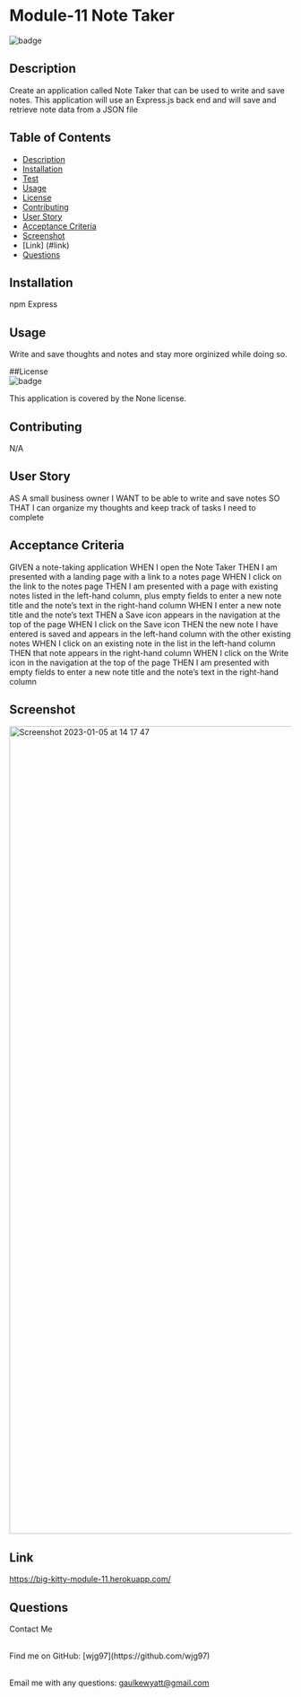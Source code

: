 # Module-11 Note Taker
  
  ![badge](https://img.shields.io/badge/license-None-orange)<br />

  ## Description
  Create an application called Note Taker that can be used to write and save notes. This application will use an Express.js back end and will save and retrieve note data from a JSON file

  ## Table of Contents
  - [Description](#description)
  - [Installation](#installation)
  - [Test](#tests)
  - [Usage](#usage)
  - [License](#license)
  - [Contributing](#contributing)
  - [User Story](#userStory)
  - [Acceptance Criteria](#acceptanceCriteria)
  - [Screenshot](#screenShot)
  - [Link] (#link)
  - [Questions](#questions)

  ## Installation
  npm Express

  ## Usage
  Write and save thoughts and notes and stay more orginized while doing so.

  ##License <br>
  ![badge](https://img.shields.io/badge/license-None-orange)
  <br />

  This application is covered by the None license. 

  ## Contributing
  N/A

  ## User Story
  AS A small business owner
  I WANT to be able to write and save notes
  SO THAT I can organize my thoughts and keep track of tasks I need to complete


  ## Acceptance Criteria
  GIVEN a note-taking application
  WHEN I open the Note Taker
  THEN I am presented with a landing page with a link to a notes page
  WHEN I click on the link to the notes page
  THEN I am presented with a page with existing notes listed in the left-hand column, plus empty fields to enter a new note title and the note’s text in the right-hand column
  WHEN I enter a new note title and the note’s text
  THEN a Save icon appears in the navigation at the top of the page
  WHEN I click on the Save icon
  THEN the new note I have entered is saved and appears in the left-hand column with the other existing notes
  WHEN I click on an existing note in the list in the left-hand column
  THEN that note appears in the right-hand column
  WHEN I click on the Write icon in the navigation at the top of the page
  THEN I am presented with empty fields to enter a new note title and the note’s text in the right-hand column


  ## Screenshot
  <img width="1440" alt="Screenshot 2023-01-05 at 14 17 47" src="https://user-images.githubusercontent.com/113846649/210931877-21367bea-22be-458d-8cd7-6076205ae957.png">
  
  ## Link
  https://big-kitty-module-11.herokuapp.com/


  ## Questions
  Contact Me<br />

  <br />
  Find me on GitHub: [wjg97](https://github.com/wjg97)<br />
  <br />

  Email me with any questions: gaulkewyatt@gmail.com<br /><br />
